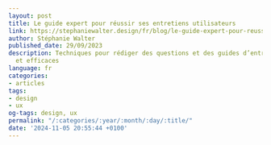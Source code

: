 ```yaml
---
layout: post
title: Le guide expert pour réussir ses entretiens utilisateurs
link: https://stephaniewalter.design/fr/blog/le-guide-expert-pour-reussir-ses-entretiens-utilisateurs
author: Stéphanie Walter
published_date: 29/09/2023
description: Techniques pour rédiger des questions et des guides d’entretiens pertinents
  et efficaces
language: fr
categories:
- articles
tags:
- design
- ux
og-tags: design, ux
permalink: "/:categories/:year/:month/:day/:title/"
date: '2024-11-05 20:55:44 +0100'
---
```

